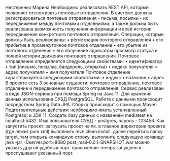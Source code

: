 Нестеренко Марина
Необходимо реализовать REST API, который позволяет отслеживать почтовые отправления.
В системе должны регистрироваться почтовые отправления - письма, посылки - их передвижение между почтовыми отделениями, а также должна быть реализована возможность получения информации и всей истории передвижения конкретного почтового отправления.
Операции, которые должны быть реализованы:
• регистрация почтового отправления 
• его прибытие в промежуточное почтовое отделение
• его убытие из почтового отделения 
• его получение адресатом просмотр статуса и полной истории движения почтового отправления.
Почтовое отправление определяется следующими свойствами:
• идентификатор
• тип (письмо, посылка, бандероль, открытка)
• индекс получателя
• адрес получателя
• имя получателя
Почтовое отделение характеризуется следующими свойствами:
• индекс
• название
• адрес
В проекте есть 3 основные сущности: почтовое отправление, почтовое отделение и передвижение почтового отправления. Сервис реализован в виде JSON-сервиса при помощи Spring на Java 11. Для хранения данных использована СУБД PostgreSQL. Работа с данными происходит посредством Spring Data JPA. Сборка происходит с помощью Maven.
Подготовительные действия:
необходимо иметь установленный Postgresql и JDK 11. Создать базу данных с названием mediatest на localhost:5432. Имя пользователя СУБД - postgres, пароль - 123456.
Как запустить проект: 
загрузить проект на пк. в главное директории проекта (где лежит pom.xml) выполнить mvn clean install. далее перейти в папку target, там открыть командную строку, выполнить следующую команду:
java -jar -Dserver.port=8080 post_mail-0.0.1-SNAPSHOT.war 
можно указать другой удобный порт.
приложение теперь запущено и прослушивает указанный порт.
